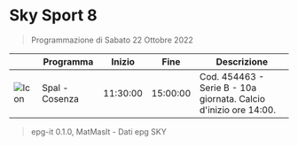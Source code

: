 # Sky Sport 8
> Programmazione di Sabato 22 Ottobre 2022

||Programma|Inizio|Fine|Descrizione|
|---|---|---|---|---|
|![Icon](https://guidatv.sky.it/uuid/1467c1fe-e4a5-4c3f-a470-27caf5535f40/cover?md5ChecksumParam=cd6bc035301e780b764ddb3820d47375)|Spal - Cosenza|11:30:00|15:00:00|Cod. 454463 - Serie B - 10a giornata. Calcio d&#039;inizio ore 14:00.



 > epg-it 0.1.0, MatMasIt - Dati epg SKY
